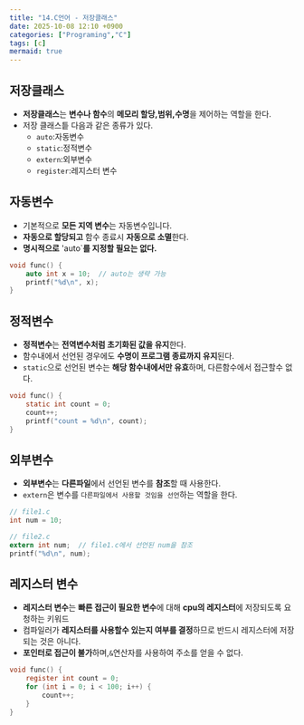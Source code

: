 ```yaml
---
title: "14.C언어 - 저장클래스"
date: 2025-10-08 12:10 +0900
categories: ["Programing","C"]
tags: [c]
mermaid: true
---
```

## 저장클래스
- **저장클래스**는 **변수나 함수**의 **메모리 할당,범위,수명**을 제어하는 역할을 한다.
- 저장 클래스틑 다음과 같은 종류가 있다.
    - `auto`:자동변수
    - `static`:정적변수
    - `extern`:외부변수
    - `register`:레지스터 변수
## 자동변수
- 기본적으로 **모든 지역 변수**는 자동변수입니다.
- **자동으로 할당되고** 함수 종료시 **자동으로 소멸**한다.
- **명시적으로** 'auto`**를 지정할 필요는 없다.**
```c
void func() {
    auto int x = 10;  // auto는 생략 가능
    printf("%d\n", x);
}
```
## 정적변수
- **정적변수**는 **전역변수처럼 초기화된 값을 유지**한다.
- 함수내에서 선언된 경우에도 **수명이 프로그램 종료까지 유지**된다.
- `static`으로 선언된 변수는 **해당 함수내에서만 유효**하며, 다른함수에서 접근할수 없다.
```c
void func() {
    static int count = 0;
    count++;
    printf("count = %d\n", count);
}
```
## 외부변수
- **외부변수**는 **다른파일**에서 선언된 변수를 **참조**할 때 사용한다.
- `extern`은 변수를 `다른파일에서 사용할 것임을 선언`하는 역할을 한다. 
```c
// file1.c
int num = 10;

// file2.c
extern int num;  // file1.c에서 선언된 num을 참조
printf("%d\n", num);
```
## 레지스터 변수
- **레지스터 변수**는 **빠른 접근이 필요한 변수**에 대해 **cpu의 레지스터**에 저장되도록 요청하는 키워드
- 컴파일러가 **레지스터를 사용할수 있는지 여부를 결정**하므로 반드시 레지스터에 저장되는 것은 아니다.
- **포인터로 접근이 불가**하며,`&`연산자를 사용하여 주소를 얻을 수 없다.
```c
void func() {
    register int count = 0;
    for (int i = 0; i < 100; i++) {
        count++;
    }
}
```